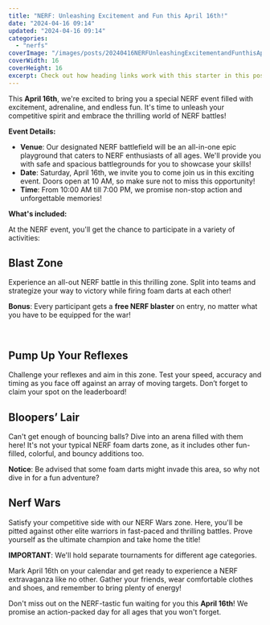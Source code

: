 ```yaml
---
title: "NERF: Unleashing Excitement and Fun this April 16th!"
date: "2024-04-16 09:14"
updated: "2024-04-16 09:14"
categories:
  - "nerfs"
coverImage: "/images/posts/20240416NERFUnleashingExcitementandFunthisApril16th_1.jpg"
coverWidth: 16
coverHeight: 16
excerpt: Check out how heading links work with this starter in this post.
---
```


<script>
  import { base } from '$app/paths';
</script>


This **April 16th**, we're excited to bring you a special NERF event filled with excitement, adrenaline, and endless fun. It's time to unleash your competitive spirit and embrace the thrilling world of NERF battles! 

**Event Details:**
- **Venue**: Our designated NERF battlefield will be an all-in-one epic playground that caters to NERF enthusiasts of all ages. We'll provide you with safe and spacious battlegrounds for you to showcase your skills! 
- **Date**: Saturday, April 16th, we invite you to come join us in this exciting event. Doors open at 10 AM, so make sure not to miss this opportunity!
- **Time**: From 10:00 AM till 7:00 PM, we promise non-stop action and unforgettable memories!

**What's included:**

At the NERF event, you'll get the chance to participate in a variety of activities:

## Blast Zone 
Experience an all-out NERF battle in this thrilling zone. Split into teams and strategize your way to victory while firing foam darts at each other! 

**Bonus**: Every participant gets a **free NERF blaster** on entry, no matter what you have to be equipped for the war! 

<img class="cover-image" src="{base}/images/posts/20240416NERFUnleashingExcitementandFunthisApril16th_2.jpg" alt="" style="aspect-ratio: 16 / 16;" width="16" height="16">


## Pump Up Your Reflexes
Challenge your reflexes and aim in this zone. Test your speed, accuracy and timing as you face off against an array of moving targets. Don’t forget to claim your spot on the leaderboard!

## Bloopers’ Lair
Can't get enough of bouncing balls? Dive into an arena filled with them here! It's not your typical NERF foam darts zone, as it includes other fun-filled, colorful, and bouncy additions too. 

**Notice**: Be advised that some foam darts might invade this area, so why not dive in for a fun adventure?

## Nerf Wars
Satisfy your competitive side with our NERF Wars zone. Here, you'll be pitted against other elite warriors in fast-paced and thrilling battles. Prove yourself as the ultimate champion and take home the title! 

**IMPORTANT**: We'll hold separate tournaments for different age categories.

Mark April 16th on your calendar and get ready to experience a NERF extravaganza like no other. Gather your friends, wear comfortable clothes and shoes, and remember to bring plenty of energy! 

Don't miss out on the NERF-tastic fun waiting for you this **April 16th**! We promise an action-packed day for all ages that you won't forget.